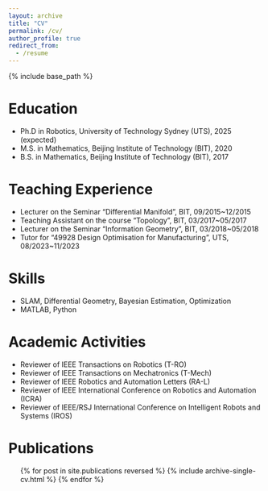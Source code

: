 ```yaml
---
layout: archive
title: "CV"
permalink: /cv/
author_profile: true
redirect_from:
  - /resume
---
```


{% include base_path %}

Education
======
* Ph.D in Robotics, University of Technology Sydney (UTS), 2025 (expected)
* M.S. in Mathematics, Beijing Institute of Technology (BIT), 2020
* B.S. in Mathematics, Beijing Institute of Technology (BIT), 2017

Teaching Experience 
======
* Lecturer on the Seminar “Differential Manifold”, BIT, 09/2015~12/2015
* Teaching Assistant on the course “Topology”, BIT, 03/2017~05/2017
* Lecturer on the Seminar “Information Geometry”, BIT, 03/2018~05/2018
* Tutor for “49928 Design Optimisation for Manufacturing”, UTS, 08/2023~11/2023
  
Skills
======
* SLAM, Differential Geometry, Bayesian Estimation, Optimization
* MATLAB, Python

Academic Activities   
======
* Reviewer of IEEE Transactions on Robotics (T-RO)
* Reviewer of IEEE Transactions on Mechatronics (T-Mech)
* Reviewer of IEEE Robotics and Automation Letters (RA-L)
* Reviewer of IEEE International Conference on Robotics and Automation (ICRA) 
* Reviewer of IEEE/RSJ International Conference on Intelligent Robots and Systems (IROS)

Publications
======
  <ul>{% for post in site.publications reversed %}
    {% include archive-single-cv.html %}
  {% endfor %}</ul>
  

